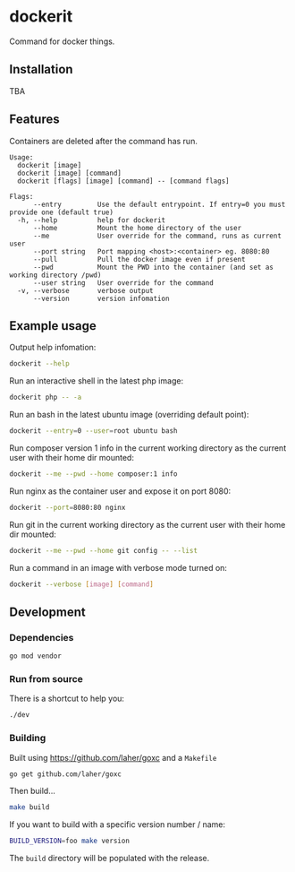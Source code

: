 # dockerit

Command for docker things.

## Installation

TBA

## Features

Containers are deleted after the command has run.

```
Usage:
  dockerit [image]
  dockerit [image] [command]
  dockerit [flags] [image] [command] -- [command flags]

Flags:
      --entry         Use the default entrypoint. If entry=0 you must provide one (default true)
  -h, --help          help for dockerit
      --home          Mount the home directory of the user
      --me            User override for the command, runs as current user
      --port string   Port mapping <host>:<container> eg. 8080:80
      --pull          Pull the docker image even if present
      --pwd           Mount the PWD into the container (and set as working directory /pwd)
      --user string   User override for the command
  -v, --verbose       verbose output
      --version       version infomation
```

## Example usage

Output help infomation:

```sh
dockerit --help
```

Run an interactive shell in the latest php image:

```sh
dockerit php -- -a
```

Run an bash in the latest ubuntu image (overriding default point):

```sh
dockerit --entry=0 --user=root ubuntu bash
```

Run composer version 1 info in the current working directory as the current user with their home dir mounted:

```sh
dockerit --me --pwd --home composer:1 info
```

Run nginx as the container user and expose it on port 8080:

```sh
dockerit --port=8080:80 nginx
```

Run git in the current working directory as the current user with their home dir mounted:

```sh
dockerit --me --pwd --home git config -- --list
```

Run a command in an image with verbose mode turned on:

```sh
dockerit --verbose [image] [command]
```


## Development

### Dependencies

```sh
go mod vendor
```

### Run from source

There is a shortcut to help you:

```sh
./dev
```

### Building

Built using https://github.com/laher/goxc and a `Makefile`

```sh
go get github.com/laher/goxc
```

Then build...

```sh
make build
```

If you want to build with a specific version number / name:

```sh
BUILD_VERSION=foo make version
```

The `build` directory will be populated with the release.
